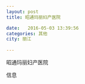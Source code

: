 ```yaml
--- 
layout: post 
title: 昭通玛丽妇产医院

date:   2016-05-03 13:39:56 
categories: 其他  
city: 丽江
  
--- 
```

   
昭通玛丽妇产医院

信息

